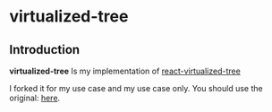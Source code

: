 # virtualized-tree

## Introduction

**virtualized-tree** Is my implementation of [react-virtualized-tree](https://bvaughn.github.io/react-virtualized/#/components/List) 

I forked it for my use case and my use case only. You should use the original: [here](https://diogofcunha.github.io/react-virtualized-tree/#/examples/basic-tree).
